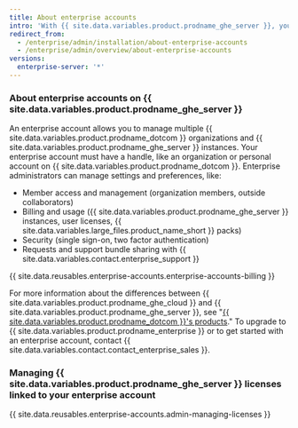 ```yaml
---
title: About enterprise accounts
intro: 'With {{ site.data.variables.product.prodname_ghe_server }}, you can create an enterprise account to give administrators a single point of visibility and management for their billing and license usage.'
redirect_from:
  - /enterprise/admin/installation/about-enterprise-accounts
  - /enterprise/admin/overview/about-enterprise-accounts
versions:
  enterprise-server: '*'
---
```


### About enterprise accounts on {{ site.data.variables.product.prodname_ghe_server }}

An enterprise account allows you to manage multiple {{ site.data.variables.product.prodname_dotcom }} organizations and {{ site.data.variables.product.prodname_ghe_server }} instances. Your enterprise account must have a handle, like an organization or personal account on {{ site.data.variables.product.prodname_dotcom }}. Enterprise administrators can manage settings and preferences, like:

- Member access and management (organization members, outside collaborators)
- Billing and usage ({{ site.data.variables.product.prodname_ghe_server }} instances, user licenses, {{ site.data.variables.large_files.product_name_short }} packs)
- Security (single sign-on, two factor authentication)
- Requests and support bundle sharing with {{ site.data.variables.contact.enterprise_support }}

{{ site.data.reusables.enterprise-accounts.enterprise-accounts-billing }}

For more information about the differences between {{ site.data.variables.product.prodname_ghe_cloud }} and {{ site.data.variables.product.prodname_ghe_server }}, see "[{{ site.data.variables.product.prodname_dotcom }}'s products](/articles/githubs-products)." To upgrade to {{ site.data.variables.product.prodname_enterprise }} or to get started with an enterprise account, contact {{ site.data.variables.contact.contact_enterprise_sales }}.

### Managing {{ site.data.variables.product.prodname_ghe_server }} licenses linked to your enterprise account

{{ site.data.reusables.enterprise-accounts.admin-managing-licenses }}
